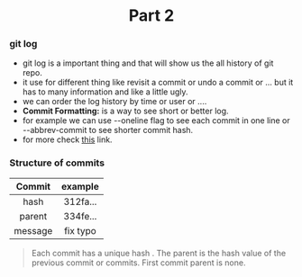 <h1 align="center">Part 2</h1>

### git log
	
* git log is a important thing and that will show us the all history of git repo.
* it use for different thing like revisit a commit or undo a commit or ... but it has to many information and like a little ugly.
* we can order the log history by time or user or ....
* **Commit Formatting:** is a way to see short or better log.
* for example we can use --oneline flag to see each commit in one line or --abbrev-commit to see shorter commit hash.
* for more check [this](https://git-scm.com/docs/git-log) link.

### Structure of commits‌
| Commit |example|
|:------:|:-----:|
| hash   | 312fa... |
| parent | 334fe... |
| message | fix typo |

> Each commit has a unique hash .
> The parent is the hash value of the previous commit or commits.
> First commit parent is none.

